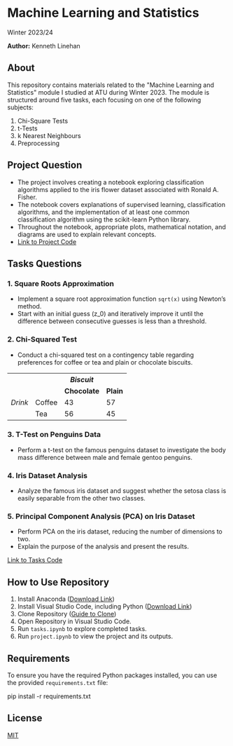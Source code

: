 # Machine Learning and Statistics

Winter 2023/24

**Author:** Kenneth Linehan

## About

This repository contains materials related to the "Machine Learning and Statistics" module I studied at ATU during Winter 2023. The module is structured around five tasks, each focusing on one of the following subjects:

1. Chi-Square Tests
2. t-Tests
3. k Nearest Neighbours
4. Preprocessing

## Project Question

- The project involves creating a notebook exploring classification algorithms applied to the iris flower dataset associated with Ronald A. Fisher.
- The notebook covers explanations of supervised learning, classification algorithms, and the implementation of at least one common classification algorithm using the scikit-learn Python library.
- Throughout the notebook, appropriate plots, mathematical notation, and diagrams are used to explain relevant concepts.
- [Link to Project Code](https://github.com/KenLin765/machine-learning-and-statistics/blob/main/project.ipynb)

## Tasks Questions

### 1. Square Roots Approximation
- Implement a square root approximation function `sqrt(x)` using Newton’s method.
- Start with an initial guess \(z_0\) and iteratively improve it until the difference between consecutive guesses is less than a threshold.

### 2. Chi-Squared Test
- Conduct a chi-squared test on a contingency table regarding preferences for coffee or tea and plain or chocolate biscuits.

<table>
  <tr>
    <th style="border: none;"></th>
    <th style="border: none;"></th>
    <th style="border-right;"><em>Biscuit</em></th>
    <th style="border: none;"></th>
  </tr>
  <tr>
    <th style="border: none;"></th>
    <th style="border: none;"></th>
    <td style="border-right;"><strong>Chocolate</strong></td>
    <td><strong>Plain</strong></td>
  </tr>
  <tr>
    <td><em>Drink</em></td>
    <td>Coffee</td>
    <td>43</td>
    <td>57</td>
  </tr>
  <tr>
    <th style="border: none;"></th>
    <td>Tea</td>
    <td>56</td>
    <td>45</td>
  </tr>
</table>

### 3. T-Test on Penguins Data
- Perform a t-test on the famous penguins dataset to investigate the body mass difference between male and female gentoo penguins.

### 4. Iris Dataset Analysis
- Analyze the famous iris dataset and suggest whether the setosa class is easily separable from the other two classes.

### 5. Principal Component Analysis (PCA) on Iris Dataset
- Perform PCA on the iris dataset, reducing the number of dimensions to two.
- Explain the purpose of the analysis and present the results.

[Link to Tasks Code](https://github.com/KenLin765/machine-learning-and-statistics/blob/main/tasks.ipynb)

## How to Use Repository

1. Install Anaconda ([Download Link](https://www.anaconda.com/download))
2. Install Visual Studio Code, including Python ([Download Link](https://code.visualstudio.com/Download))
3. Clone Repository ([Guide to Clone](https://github.com/MicrosoftDocs/azure-dev-docs/blob/main/articles/javascript/how-to/with-visual-studio-code/clone-github-repository.md))
4. Open Repository in Visual Studio Code.
5. Run `tasks.ipynb` to explore completed tasks.
6. Run `project.ipynb` to view the project and its outputs.

## Requirements

To ensure you have the required Python packages installed, you can use the provided `requirements.txt` file:

pip install -r requirements.txt


## License

[MIT](https://choosealicense.com/licenses/mit/)

